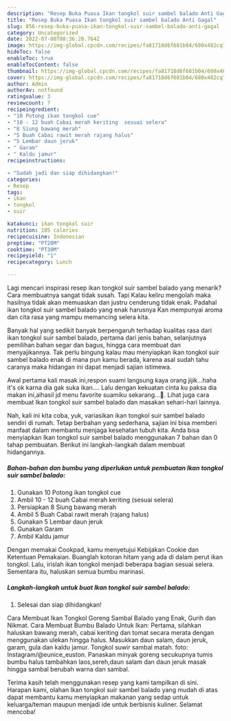```yaml
---
description: "Resep Buka Puasa Ikan tongkol suir sambel balado Anti Gagal"
title: "Resep Buka Puasa Ikan tongkol suir sambel balado Anti Gagal"
slug: 856-resep-buka-puasa-ikan-tongkol-suir-sambel-balado-anti-gagal
category: Uncategorized
date: 2022-07-08T08:36:28.764Z
image: https://img-global.cpcdn.com/recipes/fa81718d6f681b04/680x482cq70/ikan-tongkol-suir-sambel-balado-foto-resep-utama.jpg
hideToc: false
enableToc: true
enableTocContent: false
thumbnail: https://img-global.cpcdn.com/recipes/fa81718d6f681b04/680x482cq70/ikan-tongkol-suir-sambel-balado-foto-resep-utama.jpg
cover: https://img-global.cpcdn.com/recipes/fa81718d6f681b04/680x482cq70/ikan-tongkol-suir-sambel-balado-foto-resep-utama.jpg
author: Admin
authorAv: notfound
ratingvalue: 3
reviewcount: 7
recipeingredient:
- "10 Potong ikan tongkol cue"
- "10 - 12 buah Cabai merah keriting  sesuai selera"
- "8 Siung bawang merah"
- "5 Buah Cabai rawit merah rajang halus"
- "5 Lembar daun jeruk"
- " Garam"
- " Kaldu jamur"
recipeinstructions:

- "Sudah jadi dan siap dihidangkan!"
categories:
- Resep
tags:
- ikan
- tongkol
- suir

katakunci: ikan tongkol suir 
nutrition: 105 calories
recipecuisine: Indonesian
preptime: "PT20M"
cooktime: "PT30M"
recipeyield: "1"
recipecategory: Lunch

---
```



Lagi mencari inspirasi resep ikan tongkol suir sambel balado yang menarik? Cara membuatnya sangat tidak susah. Tapi Kalau keliru mengolah maka hasilnya tidak akan memuaskan dan justru cenderung tidak enak. Padahal ikan tongkol suir sambel balado yang enak harusnya Kan mempunyai aroma dan cita rasa yang mampu memancing selera kita.


Banyak hal yang sedikit banyak berpengaruh terhadap kualitas rasa dari ikan tongkol suir sambel balado, pertama dari jenis bahan, selanjutnya pemilihan bahan segar dan bagus, hingga cara membuat dan menyajikannya. Tak perlu bingung kalau mau menyiapkan ikan tongkol suir sambel balado enak di mana pun kamu berada, karena asal sudah tahu caranya maka hidangan ini dapat menjadi sajian istimewa.

Awal pertama kali masak ini,respon suami langsung kaya orang jijik…haha it&#39;s ok karna dia gak suka ikan…. Lalu dengan kekuatan cinta ku paksa dia makan ini,alhasil jd menu favorite suamiku sekarang…🥰. Lihat juga cara membuat Ikan tongkol suir sambel balado dan masakan sehari-hari lainnya.


Nah, kali ini kita coba, yuk, variasikan ikan tongkol suir sambel balado sendiri di rumah. Tetap berbahan yang sederhana, sajian ini bisa memberi manfaat dalam membantu menjaga kesehatan tubuh kita. Anda bisa menyiapkan Ikan tongkol suir sambel balado menggunakan 7 bahan dan 0 tahap pembuatan. Berikut ini langkah-langkah dalam membuat hidangannya.

<!--inarticleads1-->

##### Bahan-bahan dan bumbu yang diperlukan untuk pembuatan Ikan tongkol suir sambel balado:

1. Gunakan 10 Potong ikan tongkol cue
1. Ambil 10 - 12 buah Cabai merah keriting  (sesuai selera)
1. Persiapkan 8 Siung bawang merah
1. Ambil 5 Buah Cabai rawit merah (rajang halus)
1. Gunakan 5 Lembar daun jeruk
1. Gunakan  Garam
1. Ambil  Kaldu jamur


Dengan memakai Cookpad, kamu menyetujui Kebijakan Cookie dan Ketentuan Pemakaian. Buanglah kotoran hitam yang ada di dalam perut ikan tongkol. Lalu, irislah ikan tongkol menjadi beberapa bagian sesuai selera. Sementara itu, haluskan semua bumbu marinasi. 

<!--inarticleads2-->

##### Langkah-langkah untuk buat Ikan tongkol suir sambel balado:


1. Selesai dan siap dihidangkan!

Cara Membuat Ikan Tongkol Goreng Sambal Balado yang Enak, Gurih dan Nikmat. Cara Membuat Bumbu Balado Untuk Ikan: Pertama, silahkan haluskan bawang merah, cabai keriting dan tomat secara merata dengan menggunakan ulekan hingga halus. Masukkan daun salam, daun jeruk, garam, gula dan kaldu jamur. Tongkol suwir sambal matah. foto: Instagram/@eunice_euston. Panaskan minyak goreng secukupnya tumis bumbu halus tambahkan laos,sereh,daun salam dan daun jeruk masak hingga sambal berubah warna dan sambal. 

Terima kasih telah menggunakan resep yang kami tampilkan di sini. Harapan kami, olahan Ikan tongkol suir sambel balado yang mudah di atas dapat membantu kamu menyiapkan makanan yang sedap untuk keluarga/teman maupun menjadi ide untuk berbisnis kuliner. Selamat mencoba!
